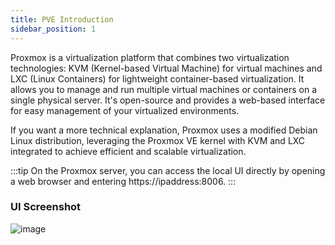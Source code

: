 ```yaml
---
title: PVE Introduction
sidebar_position: 1
---
```


Proxmox is a virtualization platform that combines two virtualization technologies: KVM (Kernel-based Virtual Machine) for virtual machines and LXC (Linux Containers) for lightweight container-based virtualization. It allows you to manage and run multiple virtual machines or containers on a single physical server. It's open-source and provides a web-based interface for easy management of your virtualized environments. 

If you want a more technical explanation, Proxmox uses a modified Debian Linux distribution, leveraging the Proxmox VE kernel with KVM and LXC integrated to achieve efficient and scalable virtualization.

:::tip 
On the Proxmox server, you can access the local UI directly by opening a web browser and entering https://ipaddress:8006.
:::

### UI Screenshot

![image](/img/proxmox-shell.webp)